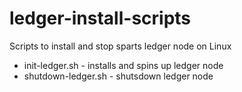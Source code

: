 # ledger-install-scripts
Scripts to install and stop sparts ledger node on Linux
  * init-ledger.sh - installs and spins up ledger node
  * shutdown-ledger.sh - shutsdown ledger node
